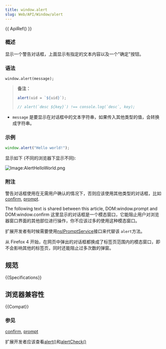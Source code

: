 ```yaml
---
title: window.alert
slug: Web/API/Window/alert
---
```


{{ ApiRef() }}

### 概述

显示一个警告对话框，上面显示有指定的文本内容以及一个"确定"按钮。

### 语法

```
window.alert(message);
```

> **备注：**
>
> ```js
> alert(uid = `${uid}`);
>
> // alert(`desc ${key}`) !== console.log(`desc`, key);
> ```

- `message` 是要显示在对话框中的文本字符串，如果传入其他类型的值，会转换成字符串。

### 示例

```js
window.alert("Hello world!");
```

显示如下 (不同的浏览器下显示不同):

![Image:AlertHelloWorld.png](/@api/deki/files/30/=AlertHelloWorld.png)

### 附注

警告对话框使用在无需用户确认的情况下，否则应该使用其他类型的对话框，比如[confirm](/zh-CN/DOM/window.confirm), [prompt](/zh-CN/DOM/window.prompt).

The following text is shared between this article, DOM:window\.prompt and DOM:window\.confirm 这里显示的对话框是一个模态窗口，它能阻止用户对浏览器窗口界面的其他部位进行操作，你不应该过多的使用这种模态窗口。

扩展开发者有时候需要使用[nsIPromptService](/zh-CN/nsIPromptService)接口来代替该 `alert`方法。

从 Firefox 4 开始，在网页中弹出的对话框都换成了标签页范围内的模态窗口，即不会影响其他的标签页，同时还能阻止过多次数的弹窗。

## 规范

{{Specifications}}

## 浏览器兼容性

{{Compat}}

### 参见

[confirm](/zh-CN/docs/Web/API/Window/confirm), [prompt](/zh-CN/docs/Web/API/Window/prompt)

扩展开发者应该查看[alert()](/zh-CN/nsIPromptService#alert)和[alertCheck()](/zh-CN/nsIPromptService#alert)
